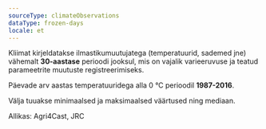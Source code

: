 ```yaml
---
sourceType: climateObservations
dataType: frozen-days
locale: et
---
```

Kliimat kirjeldatakse ilmastikumuutujatega (temperatuurid, sademed jne) vähemalt **30-aastase** perioodi jooksul, mis on vajalik varieeruvuse ja teatud parameetrite muutuste registreerimiseks.

Päevade arv aastas temperatuuridega alla 0 °C perioodil **1987-2016**.

Välja tuuakse minimaalsed ja maksimaalsed väärtused ning mediaan.

Allikas: Agri4Cast, JRC
